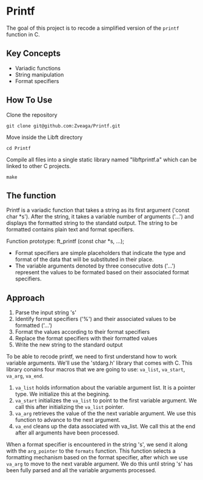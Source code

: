 # Printf
The goal of this project is to recode a simplified version of the `printf` function in C.

## Key Concepts
- Variadic functions
- String manipulation
- Format specifiers

## How To Use
Clone the repository
```
git clone git@github.com:Zveaga/Printf.git
```
Move inside the Libft directory
```
cd Printf

```
Compile all files into a single static library named "libftprintf.a" which can be linked to other C projects.
```
make
```


## The function
Printf is a variadic function that takes a string as its first argument ('const char *s'). After the string, it takes a variable number of arguments ('...') and displays the formatted string to the standatd output. The string to be formatted contains plain text and format specifiers.

Function prototype: ft_printf (const char *s, ...);

- Format specifiers are simple placeholders that indicate the type and format of the data that will be substituted in their place.
- The variable arguments denoted by three consecutive dots ('...') represent the values to be formated based on their associated format specifiers.


## Approach

1. Parse the input string 's'
2. Identify format specifiers ('%') and their associated values to be formatted ('...')
3. Format the values according to their format specifiers
4. Replace the format specifiers with their formatted values
5. Write the new string to the standard output

To be able to recode printf, we need to first understand how to work variable arguments. We'll use the 'stdarg.h' library that comes with C. This library conains four macros that we are going to use: `va_list`, `va_start`, `va_arg`, `va_end`.
1. `va_list` holds information about the variable argument list. It is a pointer type. We initialize this at the begining.
2. `va_start` initializes the `va_list` to point to the first variable argument. We call this after initializing the `va_list` pointer.
4. `va_arg` retrieves the value of the the next variable argument. We use this function to advance to the next argument.
5. `va_end` cleans up the data associated with va_list. We call this at the end after all arguments have been processed.

When a format specifier is encountered in the string 's', we send it along with the `arg_pointer` to the `formats` function. This function selects a formatting mechanism based on the format specifier, after which we use `va_arg` to move to the next varable argument. We do this until string 's' has been fully parsed and all the variable arguments processed.







